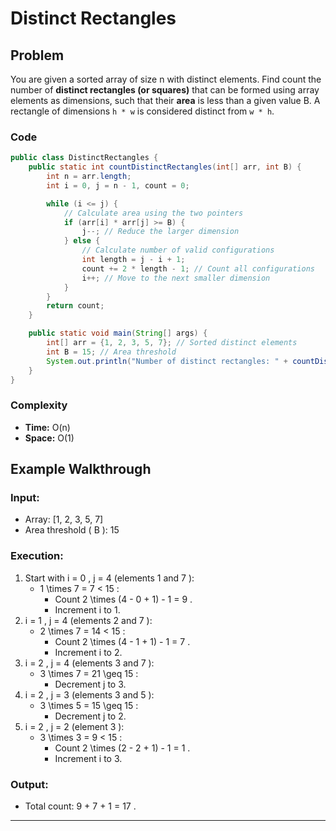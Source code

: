 # Distinct Rectangles
## Problem
You are given a sorted array of size n with distinct elements. Find count the number of **distinct rectangles (or squares)** that can be formed using array elements as dimensions, such that their **area** is less than a given value B. A rectangle of dimensions `h * w` is considered distinct from `w * h`.

### Code
```java
public class DistinctRectangles {
    public static int countDistinctRectangles(int[] arr, int B) {
        int n = arr.length;
        int i = 0, j = n - 1, count = 0;

        while (i <= j) {
            // Calculate area using the two pointers
            if (arr[i] * arr[j] >= B) {
                j--; // Reduce the larger dimension
            } else {
                // Calculate number of valid configurations
                int length = j - i + 1;
                count += 2 * length - 1; // Count all configurations
                i++; // Move to the next smaller dimension
            }
        }
        return count;
    }

    public static void main(String[] args) {
        int[] arr = {1, 2, 3, 5, 7}; // Sorted distinct elements
        int B = 15; // Area threshold
        System.out.println("Number of distinct rectangles: " + countDistinctRectangles(arr, B));
    }
}
```

### Complexity
- **Time:** O(n)
- **Space:** O(1)

## Example Walkthrough

### Input:
- Array:  [1, 2, 3, 5, 7] 
- Area threshold ( B ):  15 

### Execution:
1. Start with  i = 0 ,  j = 4  (elements  1  and  7 ):
    -  1 \times 7 = 7 < 15 :
        - Count  2 \times (4 - 0 + 1) - 1 = 9 .
        - Increment  i  to 1.
2.  i = 1 ,  j = 4  (elements  2  and  7 ):
    -  2 \times 7 = 14 < 15 :
        - Count  2 \times (4 - 1 + 1) - 1 = 7 .
        - Increment  i  to 2.
3.  i = 2 ,  j = 4  (elements  3  and  7 ):
    -  3 \times 7 = 21 \geq 15 :
        - Decrement  j  to 3.
4.  i = 2 ,  j = 3  (elements  3  and  5 ):
    -  3 \times 5 = 15 \geq 15 :
        - Decrement  j  to 2.
5.  i = 2 ,  j = 2  (element  3 ):
    -  3 \times 3 = 9 < 15 :
        - Count  2 \times (2 - 2 + 1) - 1 = 1 .
        - Increment  i  to 3.

### Output:
- Total count:  9 + 7 + 1 = 17 .

---

